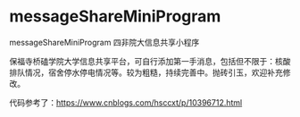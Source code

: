 # messageShareMiniProgram
messageShareMiniProgram
四非院大信息共享小程序

保福寺桥磕学院大学信息共享平台，可自行添加第一手消息，包括但不限于：核酸排队情况，宿舍停水停电情况等。较为粗糙，持续完善中。抛砖引玉，欢迎补充修改。

代码参考了：https://www.cnblogs.com/hsccxt/p/10396712.html
